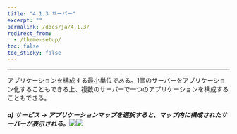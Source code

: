 ```yaml
---
title: "4.1.3 サーバー"
excerpt: ""
permalink: /docs/ja/4.1.3/
redirect_from:
  - /theme-setup/
toc: false
toc_sticky: false
---
```



---

アプリケーションを構成する最小単位である。1個のサーバーをアプリケーション化することもできる上、複数のサーバーで一つのアプリケーションを構成することもできる。

##### a\) サービス → アプリケーションマップを選択すると、マップ内に構成されたサーバーが表示される。![](/assets/JP/2.5/3.1.3_1.png)![](/assets/JP/2.5/3.1.3_2.png)



